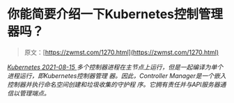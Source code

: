 <!--yml
category: 未分类
date: 0001-01-01 00:00:00
-->

# 你能简要介绍一下Kubernetes控制管理器吗？

> 原文：[https://zwmst.com/1270.html](https://zwmst.com/1270.html)

   [ *Kubernetes* ](https://zwmst.com/kubernetes)*[ <time datetime="2021-08-15T10:54:58+08:00"> 2021-08-15 </time> ](https://zwmst.com/1270.html)  多个控制器进程在主节点上运行，但是一起编译为单个进程运行，即Kubernetes控制器管理 器。因此，Controller Manager是一个嵌入控制器并执行命名空间创建和垃圾收集的守护程 序。它拥有责任并与API服务器通信以管理端点。*